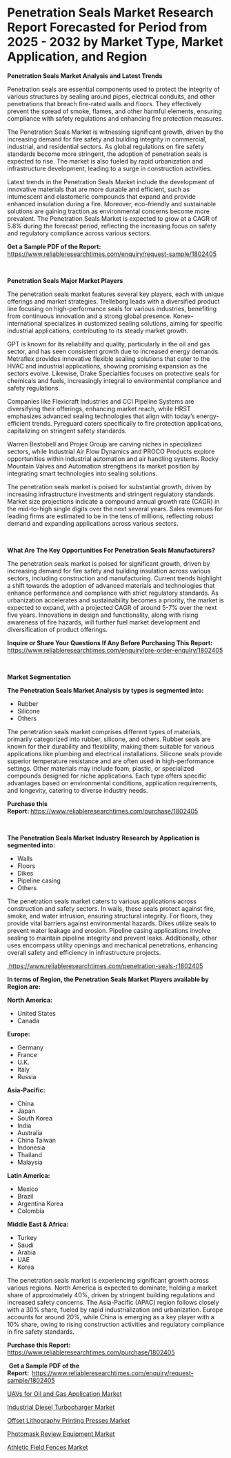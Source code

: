 <p><h1>Penetration Seals Market Research Report Forecasted for Period from 2025 -  2032 by Market Type, Market Application, and Region</h1></p><p><strong>Penetration Seals Market Analysis and Latest Trends</strong></p>
<p><p>Penetration seals are essential components used to protect the integrity of various structures by sealing around pipes, electrical conduits, and other penetrations that breach fire-rated walls and floors. They effectively prevent the spread of smoke, flames, and other harmful elements, ensuring compliance with safety regulations and enhancing fire protection measures.</p><p>The Penetration Seals Market is witnessing significant growth, driven by the increasing demand for fire safety and building integrity in commercial, industrial, and residential sectors. As global regulations on fire safety standards become more stringent, the adoption of penetration seals is expected to rise. The market is also fueled by rapid urbanization and infrastructure development, leading to a surge in construction activities.</p><p>Latest trends in the Penetration Seals Market include the development of innovative materials that are more durable and efficient, such as intumescent and elastomeric compounds that expand and provide enhanced insulation during a fire. Moreover, eco-friendly and sustainable solutions are gaining traction as environmental concerns become more prevalent. The Penetration Seals Market is expected to grow at a CAGR of 5.8% during the forecast period, reflecting the increasing focus on safety and regulatory compliance across various sectors.</p></p>
<p><strong>Get a Sample PDF of the Report:&nbsp;</strong> <a href="https://www.reliableresearchtimes.com/enquiry/request-sample/1802405?utm_campaign=3522&utm_medium=2&utm_source=Github&utm_content=ia&utm_term=01042025&utm_id=penetration-seals">https://www.reliableresearchtimes.com/enquiry/request-sample/1802405</a></p>
<p>&nbsp;</p>
<p><strong>Penetration Seals Major Market Players</strong></p>
<p><p>The penetration seals market features several key players, each with unique offerings and market strategies. Trelleborg leads with a diversified product line focusing on high-performance seals for various industries, benefiting from continuous innovation and a strong global presence. Konex-international specializes in customized sealing solutions, aiming for specific industrial applications, contributing to its steady market growth.</p><p>GPT is known for its reliability and quality, particularly in the oil and gas sector, and has seen consistent growth due to increased energy demands. Metraflex provides innovative flexible sealing solutions that cater to the HVAC and industrial applications, showing promising expansion as the sectors evolve. Likewise, Drake Specialties focuses on protective seals for chemicals and fuels, increasingly integral to environmental compliance and safety regulations.</p><p>Companies like Flexicraft Industries and CCI Pipeline Systems are diversifying their offerings, enhancing market reach, while HRST emphasizes advanced sealing technologies that align with today’s energy-efficient trends. Fyreguard caters specifically to fire protection applications, capitalizing on stringent safety standards.</p><p>Warren Bestobell and Projex Group are carving niches in specialized sectors, while Industrial Air Flow Dynamics and PROCO Products explore opportunities within industrial automation and air handling systems. Rocky Mountain Valves and Automation strengthens its market position by integrating smart technologies into sealing solutions.</p><p>The penetration seals market is poised for substantial growth, driven by increasing infrastructure investments and stringent regulatory standards. Market size projections indicate a compound annual growth rate (CAGR) in the mid-to-high single digits over the next several years. Sales revenues for leading firms are estimated to be in the tens of millions, reflecting robust demand and expanding applications across various sectors.</p></p>
<p>&nbsp;</p>
<p><strong>What Are The Key Opportunities For Penetration Seals Manufacturers?</strong></p>
<p><p>The penetration seals market is poised for significant growth, driven by increasing demand for fire safety and building insulation across various sectors, including construction and manufacturing. Current trends highlight a shift towards the adoption of advanced materials and technologies that enhance performance and compliance with strict regulatory standards. As urbanization accelerates and sustainability becomes a priority, the market is expected to expand, with a projected CAGR of around 5-7% over the next five years. Innovations in design and functionality, along with rising awareness of fire hazards, will further fuel market development and diversification of product offerings.</p></p>
<p><strong>Inquire or Share Your Questions If Any Before Purchasing This Report:</strong> <a href="https://www.reliableresearchtimes.com/enquiry/pre-order-enquiry/1802405?utm_campaign=3522&utm_medium=2&utm_source=Github&utm_content=ia&utm_term=01042025&utm_id=penetration-seals">https://www.reliableresearchtimes.com/enquiry/pre-order-enquiry/1802405</a></p>
<p>&nbsp;</p>
<p><strong>Market Segmentation</strong></p>
<p><strong>The Penetration Seals Market Analysis by types is segmented into:</strong></p>
<p><ul><li>Rubber</li><li>Silicone</li><li>Others</li></ul></p>
<p><p>The penetration seals market comprises different types of materials, primarily categorized into rubber, silicone, and others. Rubber seals are known for their durability and flexibility, making them suitable for various applications like plumbing and electrical installations. Silicone seals provide superior temperature resistance and are often used in high-performance settings. Other materials may include foam, plastic, or specialized compounds designed for niche applications. Each type offers specific advantages based on environmental conditions, application requirements, and longevity, catering to diverse industry needs.</p></p>
<p><strong>Purchase this Report:&nbsp;</strong><a href="https://www.reliableresearchtimes.com/purchase/1802405?utm_campaign=3522&utm_medium=2&utm_source=Github&utm_content=ia&utm_term=01042025&utm_id=penetration-seals">https://www.reliableresearchtimes.com/purchase/1802405</a></p>
<p>&nbsp;</p>
<p><strong>The Penetration Seals Market Industry Research by Application is segmented into:</strong></p>
<p><ul><li>Walls</li><li>Floors</li><li>Dikes</li><li>Pipeline casing</li><li>Others</li></ul></p>
<p><p>The penetration seals market caters to various applications across construction and safety sectors. In walls, these seals protect against fire, smoke, and water intrusion, ensuring structural integrity. For floors, they provide vital barriers against environmental hazards. Dikes utilize seals to prevent water leakage and erosion. Pipeline casing applications involve sealing to maintain pipeline integrity and prevent leaks. Additionally, other uses encompass utility openings and mechanical penetrations, enhancing overall safety and efficiency in infrastructure projects.</p></p>
<p><a href="https://www.reliableresearchtimes.com/penetration-seals-r1802405?utm_campaign=3522&utm_medium=2&utm_source=Github&utm_content=ia&utm_term=01042025&utm_id=penetration-seals">&nbsp;https://www.reliableresearchtimes.com/penetration-seals-r1802405</a></p>
<p><strong>In terms of Region, the Penetration Seals Market Players available by Region are:</strong></p>
<p>
    <p> <strong> North America: </strong>
        <ul>
            <li>United States</li>
            <li>Canada</li>
        </ul>
        </p> 
    <p> <strong> Europe: </strong>
        <ul>
            <li>Germany</li>
            <li>France</li>
            <li>U.K.</li>
            <li>Italy</li>
            <li>Russia</li>
        </ul>
        </p> 
    <p> <strong> Asia-Pacific: </strong>
        <ul>
            <li>China</li>
            <li>Japan</li>
            <li>South Korea</li>
            <li>India</li>
            <li>Australia</li>
            <li>China Taiwan</li>
            <li>Indonesia</li>
            <li>Thailand</li>
            <li>Malaysia</li>
        </ul>
        </p> 
    <p> <strong> Latin America: </strong>
        <ul>
            <li>Mexico</li>
            <li>Brazil</li>
            <li>Argentina Korea</li>
            <li>Colombia</li>
        </ul>
        </p> 
    <p> <strong> Middle East & Africa: </strong>
        <ul>
            <li>Turkey</li>
            <li>Saudi</li>
            <li>Arabia</li>
            <li>UAE</li>
            <li>Korea</li>
        </ul>
    </p>
    </p>
<p><p>The penetration seals market is experiencing significant growth across various regions. North America is expected to dominate, holding a market share of approximately 40%, driven by stringent building regulations and increased safety concerns. The Asia-Pacific (APAC) region follows closely with a 30% share, fueled by rapid industrialization and urbanization. Europe accounts for around 20%, while China is emerging as a key player with a 10% share, owing to rising construction activities and regulatory compliance in fire safety standards.</p></p>
<p><strong>Purchase this Report: </strong><a href="https://www.reliableresearchtimes.com/purchase/1802405?utm_campaign=3522&utm_medium=2&utm_source=Github&utm_content=ia&utm_term=01042025&utm_id=penetration-seals">https://www.reliableresearchtimes.com/purchase/1802405</a></p>
<p>&nbsp;<strong>Get a Sample PDF of the Report:&nbsp;&nbsp;</strong><a href="https://www.reliableresearchtimes.com/enquiry/request-sample/1802405?utm_campaign=3522&utm_medium=2&utm_source=Github&utm_content=ia&utm_term=01042025&utm_id=penetration-seals">https://www.reliableresearchtimes.com/enquiry/request-sample/1802405</a></p>
<p><strong></strong></p>
<p><p><a href="https://www.linkedin.com/pulse/uavs-oil-gas-application-market-analysis-forecast-93-rcnee?utm_campaign=3522&utm_medium=2&utm_source=Github&utm_content=ia&utm_term=01042025&utm_id=penetration-seals">UAVs for Oil and Gas Application Market</a></p><p><a href="https://www.linkedin.com/pulse/market-demand-revenue-growth-industrial-diesel-turbocharger-107-rjibf?utm_campaign=3522&utm_medium=2&utm_source=Github&utm_content=ia&utm_term=01042025&utm_id=penetration-seals">Industrial Diesel Turbocharger Market</a></p><p><a href="https://www.linkedin.com/pulse/future-forecast-offset-lithography-printing-presses-market-vlf0e?utm_campaign=3522&utm_medium=2&utm_source=Github&utm_content=ia&utm_term=01042025&utm_id=penetration-seals">Offset Lithography Printing Presses Market</a></p><p><a href="https://www.linkedin.com/pulse/comprehensive-photomask-review-equipment-market-study-tofoe?utm_campaign=3522&utm_medium=2&utm_source=Github&utm_content=ia&utm_term=01042025&utm_id=penetration-seals">Photomask Review Equipment Market</a></p><p><a href="https://www.linkedin.com/pulse/detailed-analysis-athletic-field-fences-market-size-dynamics-forecasted-xbw7f?utm_campaign=3522&utm_medium=2&utm_source=Github&utm_content=ia&utm_term=01042025&utm_id=penetration-seals">Athletic Field Fences Market</a></p></p>